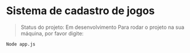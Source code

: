 <h1> Sistema de cadastro de jogos </h1>

> Status do projeto: Em desenvolvimento
> Para rodar o projeto na sua máquina, por favor digite:

```
Node app.js

```
  
